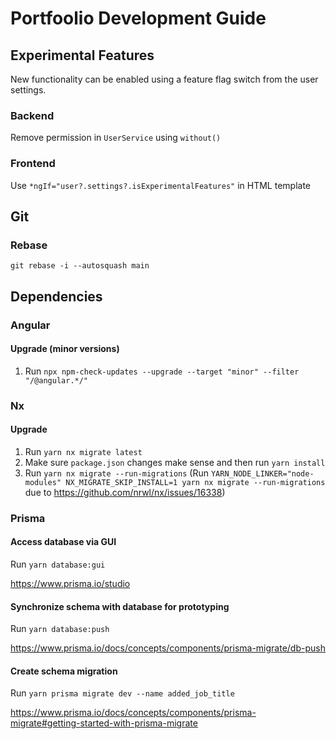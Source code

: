 # Portfoolio Development Guide

## Experimental Features

New functionality can be enabled using a feature flag switch from the user settings.

### Backend

Remove permission in `UserService` using `without()`

### Frontend

Use `*ngIf="user?.settings?.isExperimentalFeatures"` in HTML template

## Git

### Rebase

`git rebase -i --autosquash main`

## Dependencies

### Angular

#### Upgrade (minor versions)

1. Run `npx npm-check-updates --upgrade --target "minor" --filter "/@angular.*/"`

### Nx

#### Upgrade

1. Run `yarn nx migrate latest`
1. Make sure `package.json` changes make sense and then run `yarn install`
1. Run `yarn nx migrate --run-migrations` (Run `YARN_NODE_LINKER="node-modules" NX_MIGRATE_SKIP_INSTALL=1 yarn nx migrate --run-migrations` due to https://github.com/nrwl/nx/issues/16338)

### Prisma

#### Access database via GUI

Run `yarn database:gui`

https://www.prisma.io/studio

#### Synchronize schema with database for prototyping

Run `yarn database:push`

https://www.prisma.io/docs/concepts/components/prisma-migrate/db-push

#### Create schema migration

Run `yarn prisma migrate dev --name added_job_title`

https://www.prisma.io/docs/concepts/components/prisma-migrate#getting-started-with-prisma-migrate
